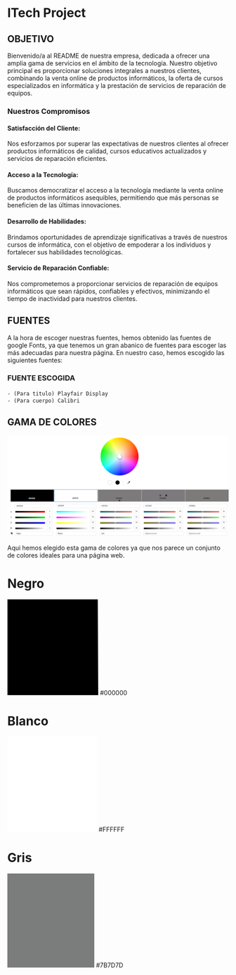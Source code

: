 # ITech Project

## OBJETIVO
Bienvenido/a al README de nuestra empresa, dedicada a ofrecer una amplia gama de servicios en el ámbito de la tecnología. Nuestro objetivo principal es proporcionar soluciones integrales a nuestros clientes, combinando la venta online de productos informáticos, la oferta de cursos especializados en informática y la prestación de servicios de reparación de equipos.

### Nuestros Compromisos
#### Satisfacción del Cliente:

Nos esforzamos por superar las expectativas de nuestros clientes al ofrecer productos informáticos de calidad, cursos educativos actualizados y servicios de reparación eficientes.

#### Acceso a la Tecnología:

Buscamos democratizar el acceso a la tecnología mediante la venta online de productos informáticos asequibles, permitiendo que más personas se beneficien de las últimas innovaciones.

#### Desarrollo de Habilidades:

Brindamos oportunidades de aprendizaje significativas a través de nuestros cursos de informática, con el objetivo de empoderar a los individuos y fortalecer sus habilidades tecnológicas.

#### Servicio de Reparación Confiable:

Nos comprometemos a proporcionar servicios de reparación de equipos informáticos que sean rápidos, confiables y efectivos, minimizando el tiempo de inactividad para nuestros clientes.

## FUENTES

A la hora de escoger nuestras fuentes, hemos obtenido las fuentes de google Fonts, ya que tenemos un gran abanico de fuentes para escoger las más adecuadas para nuestra página. En nuestro caso, hemos escogido las siguientes fuentes:

 ### FUENTE ESCOGIDA

    - (Para titulo) Playfair Display
    - (Para cuerpo) Calibri
   
## GAMA DE COLORES
![Gama de Colores](./assets/images/gama_colores.png)

Aqui hemos elegido esta gama de colores ya que nos parece un conjunto de colores ideales para una página web.

# Negro
![Negro](./assets/images/negro.png)
#000000
# Blanco
![Blanco](./assets/images/blanco.png)
#FFFFFF
# Gris
![Gris](./assets/images/gris.png)
#7B7D7D

